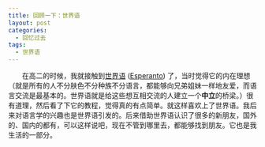 ```yaml
---
title: 回顾一下：世界语
layout: post
categories:
  - 回忆过去
tags:
  - 世界语
---
```

　　在高二的时候，我就接触到[世界语][1] ([Esperanto][2]) 了，当时觉得它的内在理想（就是所有的人不分肤色不分种族不分语言，都能够向兄弟姐妹一样地友爱，而语言交流是最基本的。世界语就是给这些想互相交流的人建立一个**中立**的桥梁。）很有道理，然后看了下它的教程，觉得真的有点简单。就这样喜欢上了世界语。我后来对语言学的兴趣也是世界语引发的。后来借助世界语认识了很多的新朋友，国外的、国内的都有，可以这样说吧，现在不管到哪里去，都能够找到朋友。它也是我生活的一部分。

 [1]: http://www.google.com/search?hl=zh-CN&q=%25E4%25B8%2596%25E7%2595%258C%25E8%25AF%25AD&btnG=Google+%25E6%2590%259C%25E7%25B4%25A2&lr=
 [2]: http://www.google.com/search?hl=zh-CN&newwindow=1&q=Esperanto&btnG=Google+%25E6%2590%259C%25E7%25B4%25A2&lr=

